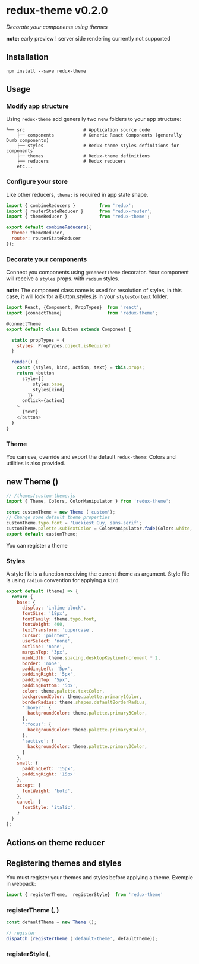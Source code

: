 # redux-theme v0.2.0

_Decorate your components using themes_

**note:** early preview ! server side rendering currently not supported

## Installation

```
npm install --save redux-theme
```

## Usage

### Modify app structure

Using `redux-theme` add generally two new folders to your app structure:

```
└── src                      # Application source code
    ├── components           # Generic React Components (generally Dumb components)
    ├── styles               # Redux-theme styles definitions for components
    ├── themes               # Redux-theme definitions
    ├── reducers             # Redux reducers
    etc...
```

### Configure your store

Like other reducers, `theme:` is required in app state shape.

```js
import { combineReducers }         from 'redux';
import { routerStateReducer }      from 'redux-router';
import { themeReducer }            from 'redux-theme';

export default combineReducers({
  theme: themeReducer,
  router: routerStateReducer
});
```

### Decorate your components

Connect you components using `@connectTheme` decorator.
Your component will receive a `styles` props. with `radium` styles.

**note:** The component class name is used for resolution of styles,
in this case, it will look for a Button.styles.js in your `stylesContext` folder.

```js
import React, {Component, PropTypes}  from 'react';
import {connectTheme}                 from 'redux-theme';

@connectTheme
export default class Button extends Component {

  static propTypes = {
    styles: PropTypes.object.isRequired
  }

  render() {
    const {styles, kind, action, text} = this.props;
    return <button
      style={[
          styles.base,
          styles[kind]
        ]}
      onClick={action}
    >
      {text}
    </button>
  }
}
```

### Theme

You can use, override and export the default `redux-theme`:
Colors and utilities is also provided.

## new Theme (<theme name>)
```js
// /themes/custom-theme.js
import { Theme, Colors, ColorManipulator } from 'redux-theme';

const customTheme = new Theme ('custom');
// Change some default theme properties
customTheme.typo.font = 'Luckiest Guy, sans-serif';
customTheme.palette.subTextColor = ColorManipulator.fade(Colors.white, 0.54);
export default customTheme;
```

You can register a theme
### Styles

A style file is a function receiving the current theme as argument.
Style file is using `radium` convention for applying a `kind`.

```js
export default (theme) => {
  return {
    base: {
      display: 'inline-block',
      fontSize: '18px',
      fontFamily: theme.typo.font,
      fontWeight: 400,
      textTransform: 'uppercase',
      cursor: 'pointer',
      userSelect: 'none',
      outline: 'none',
      marginTop: '3px',
      minWidth: theme.spacing.desktopKeylineIncrement * 2,
      border: 'none',
      paddingLeft: '5px',
      paddingRight: '5px',
      paddingTop: '5px',
      paddingBottom: '5px',
      color: theme.palette.textColor,
      backgroundColor: theme.palette.primary1Color,
      borderRadius: theme.shapes.defaultBorderRadius,
      ':hover': {
        backgroundColor: theme.palette.primary3Color,
      },
      ':focus': {
        backgroundColor: theme.palette.primary3Color,
      },
      ':active': {
        backgroundColor: theme.palette.primary3Color,
      }
    },
    small: {
      paddingLeft: '15px',
      paddingRight: '15px'
    },
    accept: {
      fontWeight: 'bold',
    },
    cancel: {
      fontStyle: 'italic',
    }
  }
};
```
## Actions on theme reducer

## Registering themes and styles

You must register your themes and styles before applying a theme.
Exemple in webpack:

```js
import { registerTheme,  registerStyle}  from 'redux-theme'

```

### registerTheme (<theme name>, <theme object>)

```js
const defaultTheme = new Theme ();

// register
dispatch (registerTheme ('default-theme', defaultTheme));
```

### registerStyle (<component name>, <style function>)

```js
dispatch (registerStyle ('MyComponent', myComponentStyle));
```

## Applying themes

### applyTheme (<theme name>)

You can apply a new theme by dispatching the new theme name:
```js
import { applyTheme }  from 'redux-theme'

...

dispatch (applyTheme ('dark-theme'));
```
